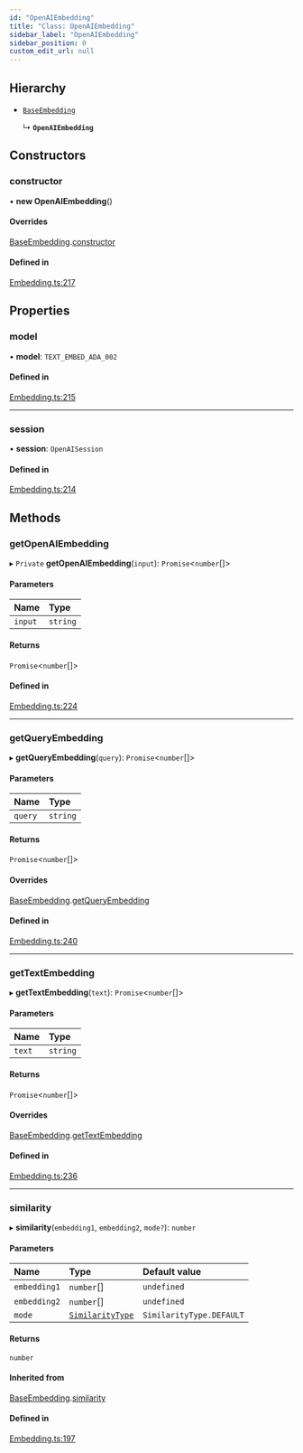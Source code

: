 ```yaml
---
id: "OpenAIEmbedding"
title: "Class: OpenAIEmbedding"
sidebar_label: "OpenAIEmbedding"
sidebar_position: 0
custom_edit_url: null
---
```


## Hierarchy

- [`BaseEmbedding`](BaseEmbedding.md)

  ↳ **`OpenAIEmbedding`**

## Constructors

### constructor

• **new OpenAIEmbedding**()

#### Overrides

[BaseEmbedding](BaseEmbedding.md).[constructor](BaseEmbedding.md#constructor)

#### Defined in

[Embedding.ts:217](https://github.com/run-llama/LlamaIndexTS/blob/2db8a8c/packages/core/src/Embedding.ts#L217)

## Properties

### model

• **model**: `TEXT_EMBED_ADA_002`

#### Defined in

[Embedding.ts:215](https://github.com/run-llama/LlamaIndexTS/blob/2db8a8c/packages/core/src/Embedding.ts#L215)

___

### session

• **session**: `OpenAISession`

#### Defined in

[Embedding.ts:214](https://github.com/run-llama/LlamaIndexTS/blob/2db8a8c/packages/core/src/Embedding.ts#L214)

## Methods

### getOpenAIEmbedding

▸ `Private` **getOpenAIEmbedding**(`input`): `Promise`<`number`[]\>

#### Parameters

| Name | Type |
| :------ | :------ |
| `input` | `string` |

#### Returns

`Promise`<`number`[]\>

#### Defined in

[Embedding.ts:224](https://github.com/run-llama/LlamaIndexTS/blob/2db8a8c/packages/core/src/Embedding.ts#L224)

___

### getQueryEmbedding

▸ **getQueryEmbedding**(`query`): `Promise`<`number`[]\>

#### Parameters

| Name | Type |
| :------ | :------ |
| `query` | `string` |

#### Returns

`Promise`<`number`[]\>

#### Overrides

[BaseEmbedding](BaseEmbedding.md).[getQueryEmbedding](BaseEmbedding.md#getqueryembedding)

#### Defined in

[Embedding.ts:240](https://github.com/run-llama/LlamaIndexTS/blob/2db8a8c/packages/core/src/Embedding.ts#L240)

___

### getTextEmbedding

▸ **getTextEmbedding**(`text`): `Promise`<`number`[]\>

#### Parameters

| Name | Type |
| :------ | :------ |
| `text` | `string` |

#### Returns

`Promise`<`number`[]\>

#### Overrides

[BaseEmbedding](BaseEmbedding.md).[getTextEmbedding](BaseEmbedding.md#gettextembedding)

#### Defined in

[Embedding.ts:236](https://github.com/run-llama/LlamaIndexTS/blob/2db8a8c/packages/core/src/Embedding.ts#L236)

___

### similarity

▸ **similarity**(`embedding1`, `embedding2`, `mode?`): `number`

#### Parameters

| Name | Type | Default value |
| :------ | :------ | :------ |
| `embedding1` | `number`[] | `undefined` |
| `embedding2` | `number`[] | `undefined` |
| `mode` | [`SimilarityType`](../enums/SimilarityType.md) | `SimilarityType.DEFAULT` |

#### Returns

`number`

#### Inherited from

[BaseEmbedding](BaseEmbedding.md).[similarity](BaseEmbedding.md#similarity)

#### Defined in

[Embedding.ts:197](https://github.com/run-llama/LlamaIndexTS/blob/2db8a8c/packages/core/src/Embedding.ts#L197)
